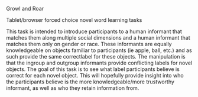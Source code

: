 Growl and Roar

Tablet/browser forced choice novel word learning tasks 

This  task is intended to introduce participants to a human informant that matches them along multiple social dimensions and a human informant that matches them only on gender or race. These informants are equally knowledgeable on objects familiar to participants (ie apple, ball, etc.) and as such provide the same correctlabel for these objects. The manipulation is that the ingroup and outgroup informants provide conflicting labels for novel objects. The goal of this task is to see what label participants believe is correct for each novel object. This will hopefully provide insight into who the participants believe is the more knowledgeable/more trustworthy informant, as well as who they retain information from. 
